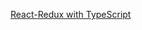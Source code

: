 [React-Redux with TypeScript](https://medium.com/better-programming/react-redux-with-typescript-7ff678bc17ab)